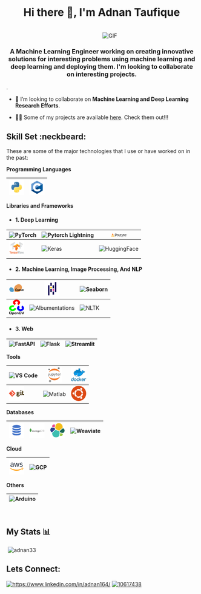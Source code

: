 
<!--
### Hi there 👋
**adnan33/adnan33** is a ✨ _special_ ✨ repository because its `README.md` (this file) appears on your GitHub profile.

Here are some ideas to get you started:

- 🔭 I’m currently working on ...
- 🌱 I’m currently learning ...
- 👯 I’m looking to collaborate on ...
- 🤔 I’m looking for help with ...
- 💬 Ask me about ...
- 📫 How to reach me: ...
- 😄 Pronouns: ...
- ⚡ Fun fact: ...
-->

<h1 align="center">Hi there 👋, I'm Adnan Taufique</h1> 
<br>
<img src="https://www.codingwithslinky.com/GIFs/codingDino.gif" alt ="GIF" align="right" width="250">
<br>
<h3 align="center">A Machine Learning Engineer working on creating innovative solutions for interesting problems using machine learning and deep learning and deploying them. I'm looking to collaborate on interesting projects.</h3>.

<!--- 🌱 I’m currently learning **Rust and ASR Algorithms.** -->

- 👯 I’m looking to collaborate on **Machine Learning and Deep Learning Research Efforts**.

- 👨‍💻 Some of my projects are available [here](https://cutt.ly/KVmAiaS). Check them out!!!

## Skill Set  :neckbeard:
These are some of the major technologies that I use or have worked on in the past:

**Programming Languages**

<img title="Python" alt="Python" width="40px" src="https://raw.githubusercontent.com/github/explore/master/topics/python/python.png"/>|<img title="C" alt="C" width="40px" src="https://raw.githubusercontent.com/github/explore/master/topics/c/c.png">
|--|--|

**Libraries and Frameworks**

* #### 1. Deep Learning

<img title="PyTorch" alt="PyTorch" width="40px" src="https://pytorch.org/assets/images/pytorch-logo.png">|<img title="Pytorch Lightning" alt="Pytorch Lightning" width="40px" src="https://avatars.githubusercontent.com/u/58386951?s=200&v=4">|<img title="Poutyne" alt="Poutyne" width="40px" src="https://raw.githubusercontent.com/GRAAL-Research/poutyne/master/docs/source/_static/logos/poutyne-dark.png">
|--|--|--|
<img title="TensorFlow" alt="TensorFlow" width="40px" src="https://raw.githubusercontent.com/github/explore/master/topics/tensorflow/tensorflow.png">|<img title="Keras" alt="Keras" width="40px" src="https://upload.wikimedia.org/wikipedia/commons/thumb/a/ae/Keras_logo.svg/240px-Keras_logo.svg.png">|<img title="HuggingFace" alt="HuggingFace" width="40px" src="https://avatars.githubusercontent.com/u/25720743?s=200&v=4">

* #### 2. Machine Learning, Image Processing, And NLP

<img title="Scikit-Learn" alt="Scikit Learn" width="40px" src="https://raw.githubusercontent.com/github/explore/master/topics/scikit-learn/scikit-learn.png">|<img title="Pandas" alt="Pandas" width="40px" src="https://raw.githubusercontent.com/devicons/devicon/2ae2a900d2f041da66e950e4d48052658d850630/icons/pandas/pandas-original.svg">|<img title="Seaborn" alt="Seaborn" width="40px" src="https://seaborn.pydata.org/_images/logo-mark-lightbg.svg">
|--|--|--|
<img title="OpenCV" alt="OpenCV" width="40px" src="https://raw.githubusercontent.com/github/explore/master/topics/opencv/opencv.png">|<img title="Albumentations" alt="Albumentations" width="40px" src="https://avatars.githubusercontent.com/u/57894582?s=200&v=4">|<img title="NLTK" alt="NLTK" width="40px" src="https://avatars.githubusercontent.com/u/124114?s=200&v=4">

* #### 3. Web

<img title="FastAPI" alt="FastAPI" width="40px" src="https://fastapi.tiangolo.com/img/logo-margin/logo-teal.png">|<img title="Flask" alt="Flask" width="40px" src="https://www.vectorlogo.zone/logos/pocoo_flask/pocoo_flask-icon.svg">|<img title="Streamlit" alt="Streamlit" width="40px" src="https://avatars.githubusercontent.com/u/45109972?s=200&v=4">
|--|--|--|

**Tools**

<img title="VS Code" alt="VS Code" width="40px" src="https://img.icons8.com/fluent/48/000000/visual-studio-code-2019.png">|<img title="Jupyter Notebook" alt="Jupyter" width="40px" src="https://raw.githubusercontent.com/github/explore/master/topics/jupyter-notebook/jupyter-notebook.png">|<img title="Docker" alt="Docker" width="40px" src="https://raw.githubusercontent.com/github/explore/master/topics/docker/docker.png">
|--|--|--|
<img title="git" alt="git" width="40px" src="https://raw.githubusercontent.com/github/explore/master/topics/git/git.png">|<img title="Matlab" alt="Matlab" width="40px" src="https://upload.wikimedia.org/wikipedia/commons/2/21/Matlab_Logo.png">|<img title="Ubuntu" alt="Ubuntu" width="40px" src="https://raw.githubusercontent.com/github/explore/master/topics/ubuntu/ubuntu.png">


**Databases**

<img title="SQL" alt="SQL" width="40px" src="https://raw.githubusercontent.com/github/explore/master/topics/sql/sql.png">|<img title="MongoDB" alt="MongoDB" width="40px" src="https://raw.githubusercontent.com/github/explore/master/topics/mongodb/mongodb.png">|<img title="ElasticSearch" alt="ElasticSearch" width="40px" src="https://raw.githubusercontent.com/github/explore/master/topics/elasticsearch/elasticsearch.png">|<img title="Weaviate" alt="Weaviate" width="40px" src="https://raw.githubusercontent.com/semi-technologies/weaviate/19de0956c69b66c5552447e84d016f4fe29d12c9/docs/assets/weaviate-logo.png">
|--|--|--|--|

**Cloud**

<img title="AWS" alt="AWS" width="40px" src="https://raw.githubusercontent.com/github/explore/main/topics/aws/aws.png">|<img title="GCP" alt="GCP" width="40px" src="https://avatars.githubusercontent.com/u/2810941?s=200&v=4">
|--|--|

**Others**

<img title="Arduino" alt="Arduino" width="40px" src="https://cdn.worldvectorlogo.com/logos/arduino-1.svg">|
|--|

<br>

## My Stats :bar_chart:

<p>&nbsp;<img align="center" src="https://github-readme-stats.vercel.app/api?username=adnan33&show_icons=true&locale=en" alt="adnan33" /></p>

<h2 align="left">Lets Connect:</h2>
<p align="left">
<a href="https://linkedin.com/in/https://www.linkedin.com/in/adnan164/" target="blank"><img align="center" src="https://raw.githubusercontent.com/rahuldkjain/github-profile-readme-generator/master/src/images/icons/Social/linked-in-alt.svg" alt="https://www.linkedin.com/in/adnan164/" height="30" width="40" /></a>
<a href="https://stackoverflow.com/users/10617438" target="blank"><img align="center" src="https://raw.githubusercontent.com/rahuldkjain/github-profile-readme-generator/master/src/images/icons/Social/stack-overflow.svg" alt="10617438" height="30" width="40" /></a>
</p>




